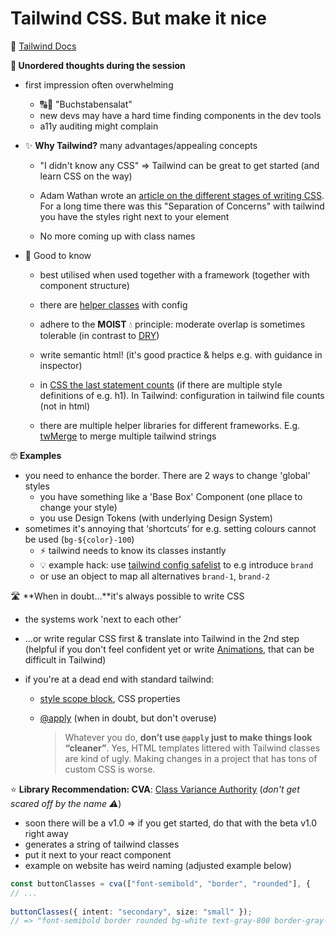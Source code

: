 # Tailwind CSS. But make it nice

🔗 [Tailwind Docs](https://tailwindcss.com/docs/)

**💭 Unordered thoughts during the session**

- first impression often overwhelming

  - 🔠🥬 "Buchstabensalat"
  - new devs may have a hard time finding components in the dev tools
  - a11y auditing might complain

- ✨ **Why Tailwind?** many advantages/appealing concepts

  - "I didn't know any CSS" => Tailwind can be great to get started (and learn CSS on the way)
  - Adam Wathan wrote an [article on the different stages of writing CSS](https://adamwathan.me/css-utility-classes-and-separation-of-concerns/). For a long time there was this "Separation of Concerns" with tailwind you have the styles right next to your element

  - No more coming up with class names

- 🧠 Good to know

  - best utilised when used together with a framework (together with component structure)
  - there are [helper classes](https://tailwindcss.com/docs/hover-focus-and-other-states#using-with-your-own-classes) with config

  - adhere to the **MOIST** 💧 principle: moderate overlap is sometimes tolerable (in contrast to [DRY](https://en.wikipedia.org/wiki/Don%27t_repeat_yourself))
  - write semantic html! (it's good practice & helps e.g. with guidance in inspector)
  - in [CSS the last statement counts](https://css-tricks.com/precedence-css-order-css-matters/) (if there are multiple style definitions of e.g. h1). In Tailwind: configuration in tailwind file counts (not in html)
  -  there are multiple helper libraries for different frameworks. E.g. [twMerge](https://www.npmjs.com/package/tailwind-merge) to merge multiple tailwind strings

🤓 **Examples**

- you need to enhance the border. There are 2 ways to change 'global' styles
  - you have something like a 'Base Box' Component (one pllace to change your style)
  - you use Design Tokens (with underlying Design System)
- sometimes it's annoying that ‘shortcuts’ for e.g. setting colours cannot be used (`bg-${color}-100`)
  - ⚡️ tailwind needs to know its classes instantly
  - 💡 example hack: use [tailwind config safelist](https://tailwindcss.com/docs/content-configuration#safelisting-classes) to e.g introduce `brand`
  - or use an object to map all alternatives `brand-1`, `brand-2`

🛣️ **When in doubt...**it's always possible to write CSS

- the systems work 'next to each other'

- ...or write regular CSS first & translate into Tailwind in the 2nd step (helpful if you don't feel confident yet or write [Animations](https://tailwindcss.com/docs/animation), that can be difficult in Tailwind)

- if you're at a dead end with standard tailwind:

  - [style scope block](https://developer.mozilla.org/en-US/docs/Web/CSS/@scope), CSS properties

  - [@apply](https://tailwindcss.com/docs/reusing-styles#extracting-classes-with-apply) (when in doubt, but don't overuse)

    > Whatever you do, **don’t use `@apply` just to make things look “cleaner”**. Yes, HTML templates littered with Tailwind classes are kind of ugly.  Making changes in a project that has tons of custom CSS is worse.

⭐️ **Library Recommendation: CVA**: [Class Variance Authority]( https://cva.style/docs) (*don't get scared off by the name ⚠️*)

- soon there will be a v1.0 => if you get started, do that with the beta v1.0 right away
- generates a string of tailwind classes
- put it next to your react component
- example on website has weird naming (adjusted example below)

```ts
const buttonClasses = cva(["font-semibold", "border", "rounded"], { 
// ...  
  
buttonClasses({ intent: "secondary", size: "small" });
// => "font-semibold border rounded bg-white text-gray-800 border-gray-400 hover:bg-gray-100 text-sm py-1 px-2"
```
